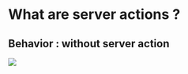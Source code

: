 <!-- .slide: class="two-column with-code " -->

<style>
  .behavior-without-02 {

  }
</style>

# What are server actions ?

## Behavior : without server action

<img src="./assets/images/05-mutations/without-server-action.png" class="behavior-without-02" />
